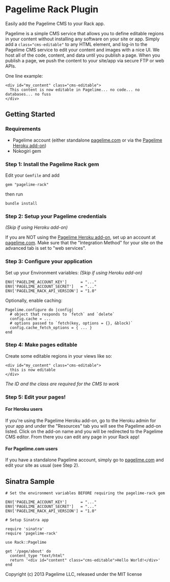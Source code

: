 Pagelime Rack Plugin
=====================

Easily add the Pagelime CMS to your Rack app.

Pagelime is a simple CMS service that allows you to define editable regions in your content without installing any software on your site or app. 
Simply add a `class="cms-editable"` to any HTML element, and log-in to the Pagelime CMS service to edit your content and images with a nice UI. 
We host all of the code, content, and data until you publish a page. 
When you publish a page, we push the content to your site/app via secure FTP or web APIs.

One line example:

    <div id="my_content" class="cms-editable">
      This content is now editable in Pagelime... no code... no databases... no fuss
    </div>

Getting Started
---------------

### Requirements

* Pagelime account (either standalone [pagelime.com](http://pagelime.com) or via the [Pagelime Heroku add-on](https://addons.heroku.com/pagelime))
* Nokogiri gem

### Step 1: Install the Pagelime Rack gem

Edit your `Gemfile` and add

    gem "pagelime-rack"

then run

    bundle install

### Step 2: Setup your Pagelime credentials

*(Skip if using Heroku add-on)*

If you are NOT using the [Pagelime Heroku add-on](https://addons.heroku.com/pagelime), set up an account at [pagelime.com](http://pagelime.com). 
Make sure that the "Integration Method" for your site on the advanced tab is set to "web services".

### Step 3: Configure your application

Set up your Environment variables: *(Skip if using Heroku add-on)*

    ENV['PAGELIME_ACCOUNT_KEY']      = "..."
    ENV['PAGELIME_ACCOUNT_SECRET']   = "..."
    ENV['PAGELIME_RACK_API_VERSION'] = "1.0"

Optionally, enable caching:

    Pagelime.configure do |config|
      # object that responds to `fetch` and `delete`
      config.cache = ...
      # options passed to `fetch(key, options = {}, &block)`
      config.cache_fetch_options = { ... }
    end

### Step 4: Make pages editable

Create some editable regions in your views like so:

    <div id="my_content" class="cms-editable">
      this is now editable
    </div>

*The ID and the class are required for the CMS to work*

### Step 5: Edit your pages!

#### For Heroku users

If you're using the Pagelime Heroku add-on, go to the Heroku admin for your app and under the "Resources" tab you will see the Pagelime add-on listed. 
Click on the add-on name and you will be redirected to the Pagelime CMS editor. 
From there you can edit any page in your Rack app!

#### For Pagelime.com users

If you have a standalone Pagelime account, simply go to [pagelime.com](http://pagelime.com) and edit your site as usual (see Step 2). 


Sinatra Sample
--------------
    
    # Set the environment variables BEFORE requiring the pagelime-rack gem
    
    ENV['PAGELIME_ACCOUNT_KEY']      = "..."
    ENV['PAGELIME_ACCOUNT_SECRET']   = "..."
    ENV['PAGELIME_RACK_API_VERSION'] = "1.0"
    
    # Setup Sinatra app
    
    require 'sinatra'
    require 'pagelime-rack'
    
    use Rack::Pagelime
    
    get '/page/about' do
      content_type "text/html"
      return '<div id="content" class="cms-editable">Hello World!</div>'
    end

Copyright (c) 2013 Pagelime LLC, released under the MIT license

